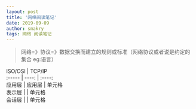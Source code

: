 ```yaml
---
layout: post
title: '网络阅读笔记'
date: 2019-09-09
author: smakry
tags: 网络 阅读笔记
---
```


> 网络=》协议=》数据交换而建立的规则或标准（网络协议或者说是约定的集合 eg:语言）


 ISO/OSI | TCP/IP   
 :----- | ----: | :----:   
 应用层 | 应用层 | 单元格   
 表示层 |       | 单元格  
 会话层 |       | 单元格   